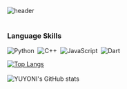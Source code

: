 ![header](https://capsule-render.vercel.app/api?type=waving&color=0:B2BED9,90:B7D4CD&height=200&&section=footer&text=Welcome%20to%20My%20Code%20Space!&fontSize=55&fontColor=FFFFFF&borderRadius=30&animation=twinkling&fontAlignY=65)
<br/><br/>
### Language Skills

![Python](https://img.shields.io/badge/python-3670A0?style=for-the-badge&logo=python&logoColor=ffdd54) &nbsp;![C++](https://img.shields.io/badge/C%2B%2B-00599C?style=for-the-badge&logo=c%2B%2B&logoColor=white) &nbsp;![JavaScript](https://img.shields.io/badge/JavaScript-323330?style=for-the-badge&logo=javascript&logoColor=F7DF1E) &nbsp;![Dart](https://img.shields.io/badge/Dart-0175C2?style=for-the-badge&logo=dart&logoColor=white)

[![Top Langs](https://github-readme-stats.vercel.app/api/top-langs/?username=yuyoni&layout=donut&langs_count=8&theme=vue-dark)](https://github.com/anuraghazra/github-readme-stats)
<br/>
<br/>
![YUYONI's GitHub stats](https://github-readme-stats.vercel.app/api?username=yuyoni&show_icons=true&theme=vue-dark&rank_icon=github)


